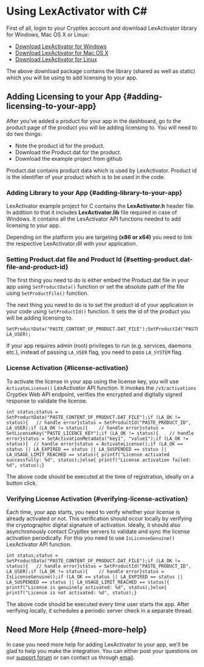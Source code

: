 # Using LexActivator with C\#

First of all, login to your Cryptlex account and download LexActivator library for Windows, Mac OS X or Linux:

* ​[Download LexActivator for Windows](https://cryptlex.com/app/api)​
* ​[Download LexActivator for Mac OS X](https://cryptlex.com/app/api)​
* ​[Download LexActivator for Linux](https://cryptlex.com/app/api)​

The above download package contains the library \(shared as well as static\) which you will be using to add licensing to your app.

## Adding Licensing to your App {#adding-licensing-to-your-app}

After you've added a product for your app in the dashboard, go to the product page of the product you will be adding licensing to. You will need to do two things:

* Note the product id for the product.
* Download the Product.dat for the product.
* Download the example project from github

Product.dat contains product data which is used by LexActivator. Product id is the identifier of your product which is to be used in the code.

### Adding Library to your App {#adding-library-to-your-app}

LexActivator example project for C contains the **LexActivator.h** header file. In addition to that it includes **LexActivator.lib** file required in case of Windows. It contains all the LexActivator API functions needed to add licensing to your app.

Depending on the platform you are targeting **\(x86 or x64\)** you need to link the respective LexActivator.dll with your application.

### Setting Product.dat file and Product Id {#setting-product.dat-file-and-product-id}

The first thing you need to do is either embed the Product.dat file in your app using `SetProductData()` function or set the absolute path of the file using `SetProductFile()` function.

The next thing you need to do is to set the product id of your application in your code using `SetProductId()` function. It sets the id of the product you will be adding licensing to.

```text
SetProductData("PASTE_CONTENT_OF_PRODUCT.DAT_FILE");SetProductId("PASTE_PRODUCT_ID", LA_USER);
```

If your app requires admin \(root\) privileges to run \(e.g. services, daemons etc.\), instead of passing `LA_USER` flag, you need to pass `LA_SYSTEM` flag.

### License Activation {#license-activation}

To activate the license in your app using the license key, you will use `ActivateLicense()` LexActivator API function. It invokes the `/v3/activations` Cryptlex Web API endpoint, verifies the encrypted and digitally signed response to validate the license.

```text
int status;status = SetProductData("PASTE_CONTENT_OF_PRODUCT.DAT_FILE");if (LA_OK != status){	// handle error}status = SetProductId("PASTE_PRODUCT_ID", LA_USER);if (LA_OK != status){	// handle error}status = SetLicenseKey("PASTE_LICENCE_KEY");if (LA_OK != status){	 // handle error}status = SetActivationMetadata("key1", "value1");if (LA_OK != status){	 // handle error}status = ActivateLicense();if (LA_OK == status || LA_EXPIRED == status || LA_SUSPENDED == status || LA_USAGE_LIMIT_REACHED == status){	printf("License activated successfully: %d", status);}else{	printf("License activation failed: %d", status);}
```

The above code should be executed at the time of registration, ideally on a button click.

### Verifying License Activation {#verifying-license-activation}

Each time, your app starts, you need to verify whether your license is already activated or not. This verification should occur locally by verifying the cryptographic digital signature of activation. Ideally, it should also asynchronously contact Cryptlex servers to validate and sync the license activation periodically. For this you need to use `IsLicenseGenuine()` LexActivator API function.

```text
int status;status = SetProductData("PASTE_CONTENT_OF_PRODUCT.DAT_FILE");if (LA_OK != status){	// handle error}status = SetProductId("PASTE_PRODUCT_ID", LA_USER);if (LA_OK != status){	// handle error}status = IsLicenseGenuine();if (LA_OK == status || LA_EXPIRED == status || LA_SUSPENDED == status || LA_USAGE_LIMIT_REACHED == status){	printf("License is genuinely activated: %d", status);}else{	printf("License is not activated: %d", status);}
```

The above code should be executed every time user starts the app. After verifying locally, it schedules a periodic server check in a separate thread.

## Need More Help {#need-more-help}

In case you need more help for adding LexActivator to your app, we'll be glad to help you make the integration. You can either post your questions on our [support forum](https://cryptlex.com/forums) or can contact us through [email](mailto:support@cryptlex.com?Subject=Using%20LexActivator).

